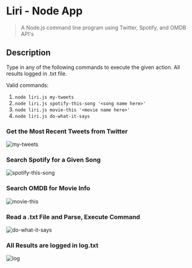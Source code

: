 # Liri - Node App

> A Node.js command line program using Twitter, Spotify, and OMDB API's

## Description

Type in any of the following commands to execute the given action. All results logged in .txt file.

Valid commands:

1. `node liri.js my-tweets`
2. `node liri.js spotify-this-song '<song name here>'`
3. `node liri.js movie-this '<movie name here>'`
4. `node liri.js do-what-it-says`

### Get the Most Recent Tweets from Twitter

![my-tweets](https://user-images.githubusercontent.com/26657982/38558857-7976d84e-3c9f-11e8-969a-c69371cd30dd.gif)

### Search Spotify for a Given Song

![spotify-this-song](https://user-images.githubusercontent.com/26657982/38558858-7988cb94-3c9f-11e8-80d2-278d774707ec.gif)

### Search OMDB for Movie Info

![movie-this](https://user-images.githubusercontent.com/26657982/38558855-796aaf88-3c9f-11e8-8dab-747f14f2456c.gif)

### Read a .txt File and Parse, Execute Command

![do-what-it-says](https://user-images.githubusercontent.com/26657982/38558853-79525118-3c9f-11e8-8e0c-a891a9d8fa24.gif)

### All Results are logged in log.txt

![log](https://user-images.githubusercontent.com/26657982/38558854-795ec448-3c9f-11e8-8442-71fdb9f1ea7a.gif)